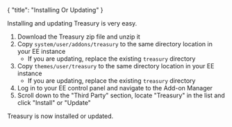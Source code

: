 {
    "title": "Installing Or Updating"
}

Installing and updating Treasury is very easy.

1. Download the Treasury zip file and unzip it
2. Copy `system/user/addons/treasury` to the same directory location in your EE instance
    - If you are updating, replace the existing `treasury` directory
3. Copy `themes/user/treasury` to the same directory location in your EE instance
    - If you are updating, replace the existing `treasury` directory
4. Log in to your EE control panel and navigate to the Add-on Manager
5. Scroll down to the "Third Party" section, locate "Treasury" in the list and click "Install" or "Update"

Treasury is now installed or updated.
